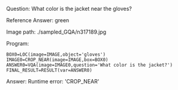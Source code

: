 Question: What color is the jacket near the gloves?

Reference Answer: green

Image path: ./sampled_GQA/n317189.jpg

Program:

```
BOX0=LOC(image=IMAGE,object='gloves')
IMAGE0=CROP_NEAR(image=IMAGE,box=BOX0)
ANSWER0=VQA(image=IMAGE0,question='What color is the jacket?')
FINAL_RESULT=RESULT(var=ANSWER0)
```
Answer: Runtime error: 'CROP_NEAR'

